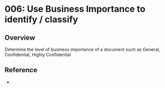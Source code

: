 # 006: Use Business Importance to identify / classify

## Overview

Determine the level of business importance of a document such as General, Confidential, Highly Confidential

## Reference

* 


